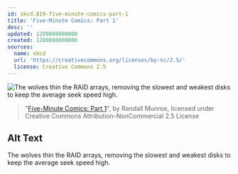 ```yaml
---
id: xkcd.819-five-minute-comics-part-1
title: 'Five-Minute Comics: Part 1'
desc: ''
updated: 1289808000000
created: 1289808000000
sources:
  name: xkcd
  url: 'https://creativecommons.org/licenses/by-nc/2.5/'
  license: Creative Commons 2.5
---
```

![The wolves thin the RAID arrays, removing the slowest and weakest disks to keep the average seek speed high.](https://imgs.xkcd.com/comics/five_minute_comics_part_1.png)
> "[Five-Minute Comics: Part 1](https://xkcd.com/819/)", by Randall Munroe, licensed under Creative Commons Attribution-NonCommercial 2.5 License

## Alt Text
The wolves thin the RAID arrays, removing the slowest and weakest disks to keep the average seek speed high.
